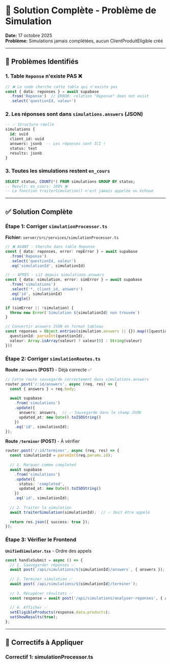 # 🔧 Solution Complète - Problème de Simulation

**Date:** 17 octobre 2025  
**Problème:** Simulations jamais complétées, aucun ClientProduitEligible créé

---

## 🐛 Problèmes Identifiés

### 1. Table `Reponse` n'existe PAS ❌
```typescript
// ❌ Le code cherche cette table qui n'existe pas
const { data: reponses } = await supabase
  .from('Reponse')  // ERROR: relation "Reponse" does not exist
  .select('questionId, valeur')
```

### 2. Les réponses sont dans `simulations.answers` (JSON)
```sql
-- ✅ Structure réelle
simulations {
  id: uuid
  client_id: uuid  
  answers: jsonb  -- Les réponses sont ICI !
  status: text
  results: jsonb
}
```

### 3. Toutes les simulations restent `en_cours`
```sql
SELECT status, COUNT(*) FROM simulations GROUP BY status;
-- Result: en_cours: 100% ❌
-- La fonction traiterSimulation() n'est jamais appelée ou échoue
```

---

## ✅ Solution Complète

### Étape 1: Corriger `simulationProcessor.ts`

**Fichier:** `server/src/services/simulationProcessor.ts`

```typescript
// ❌ AVANT - Cherche dans table Reponse
const { data: reponses, error: repError } = await supabase
  .from('Reponse')
  .select('questionId, valeur')
  .eq('simulationId', simulationId)

// ✅ APRÈS - Lit depuis simulations.answers
const { data: simulation, error: simError } = await supabase
  .from('simulations')
  .select('*, client_id, answers')
  .eq('id', simulationId)
  .single()

if (simError || !simulation) {
  throw new Error(`Simulation ${simulationId} non trouvée`)
}

// Convertir answers JSON en format tableau
const reponses = Object.entries(simulation.answers || {}).map(([questionId, valeur]) => ({
  questionId: parseInt(questionId),
  valeur: Array.isArray(valeur) ? valeur[0] : String(valeur)
}))
```

### Étape 2: Corriger `simulationRoutes.ts`

**Route `/answers` (POST)** - Déjà correcte ✅
```typescript
// Cette route sauvegarde correctement dans simulations.answers
router.post('/:id/answers', async (req, res) => {
  const { answers } = req.body;
  
  await supabase
    .from('simulations')
    .update({
      answers: answers,  // ✅ Sauvegarde dans le champ JSON
      updated_at: new Date().toISOString()
    })
    .eq('id', simulationId);
});
```

**Route `/terminer` (POST)** - À vérifier
```typescript
router.post('/:id/terminer', async (req, res) => {
  const simulationId = parseInt(req.params.id);
  
  // 1. Marquer comme completed
  await supabase
    .from('simulations')
    .update({
      status: 'completed',
      updated_at: new Date().toISOString()
    })
    .eq('id', simulationId);
  
  // 2. Traiter la simulation
  await traiterSimulation(simulationId);  // ✅ Doit être appelé
  
  return res.json({ success: true });
});
```

### Étape 3: Vérifier le Frontend

**`UnifiedSimulator.tsx`** - Ordre des appels
```typescript
const handleSubmit = async () => {
  // 1. Sauvegarder réponses ✅
  await post(`/api/simulations/${simulationId}/answers`, { answers });
  
  // 2. Terminer simulation ✅
  await post(`/api/simulations/${simulationId}/terminer`);
  
  // 3. Récupérer résultats ✅
  const response = await post('/api/simulations/analyser-reponses', { answers });
  
  // 4. Afficher ✅
  setEligibleProducts(response.data.products);
  setShowResults(true);
};
```

---

## 🔧 Correctifs à Appliquer

### Correctif 1: simulationProcessor.ts

